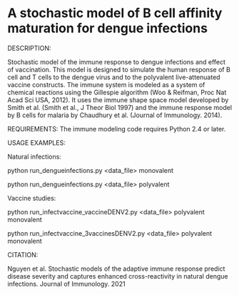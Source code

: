 # A stochastic model of B cell affinity maturation for dengue infections

DESCRIPTION:

Stochastic model of the immune response to dengue infections and effect of vaccination. This model is designed to simulate the human response of B cell and T cells to the dengue virus and to the polyvalent live-attenuated vaccine constructs. The immune system is modeled as a system of chemical reactions using the Gillespie algorithm (Woo & Reifman, Proc Nat Acad Sci USA, 2012). It uses the immune shape space model developed by Smith et al. (Smith et al., J Theor Biol 1997) and the immune response model by B cells for malaria by Chaudhury et al. (Journal of Immunology. 2014).

REQUIREMENTS: The immune modeling code requires Python 2.4 or later.

USAGE EXAMPLES: 

Natural infections:

python run_dengueinfections.py <data_file> monovalent

python run_dengueinfections.py <data_file> polyvalent

Vaccine studies:

python run_infectvaccine_vaccineDENV2.py <data_file> polyvalent monovalent

python run_infectvaccine_3vaccinesDENV2.py <data_file> polyvalent monovalent

CITATION:

Nguyen et al. Stochastic models of the adaptive immune response predict disease severity and captures enhanced cross-reactivity in natural dengue infections. Journal of Immunology. 2021
